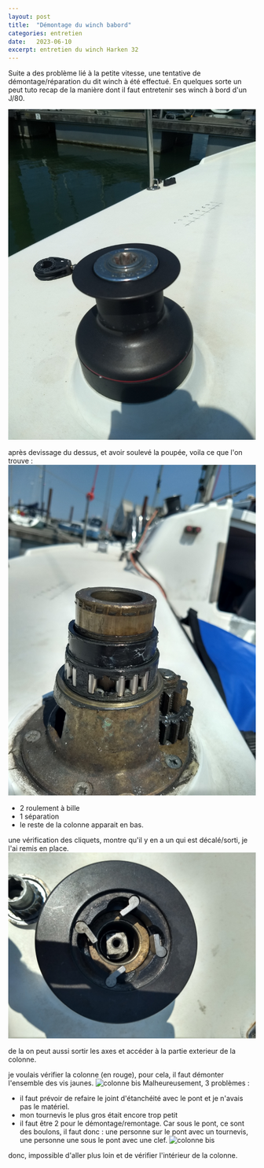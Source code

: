 ```yaml
---
layout: post
title:  "Démontage du winch babord"
categories: entretien
date:   2023-06-10
excerpt: entretien du winch Harken 32
---
```


Suite a des problème lié à la petite vitesse, une tentative de démontage/réparation du dit winch à été effectué. En quelques sorte un peut tuto recap de la manière dont il faut entretenir ses winch à bord d'un J/80.

![le winch](/images/posts/winch/winch1.jpg)

après devissage du dessus, et avoir soulevé la poupée, voila ce que l'on trouve :
![colonne](/images/posts/winch/winch2.jpg)
* 2 roulement à bille
* 1 séparation
* le reste de la colonne apparait en bas.

une vérification  des cliquets, montre qu'il y en a un qui est décalé/sorti, je l'ai remis en place.
![cliquets](/images/posts/winch/winch3.jpg)

de la on peut aussi sortir les axes et accéder à la partie exterieur de la colonne.

je voulais vérifier  la colonne (en rouge), pour cela, il faut démonter  l'ensemble des vis jaunes.
![colonne bis](/images/posts/winch/winch4.jpg)
Malheureusement, 3 problèmes : 
* il faut prévoir  de refaire le joint d'étanchéité   avec le pont et je n'avais pas le matériel.
* mon tournevis le plus gros était encore trop petit
* il faut être 2 pour le démontage/remontage. Car sous le pont, ce sont des boulons, il faut donc : une personne sur le pont avec un tournevis, une personne une sous le pont avec une clef.
![colonne bis](/images/posts/winch/winch4.jpg)

donc, impossible d'aller plus loin et de vérifier  l'intérieur  de la colonne.



